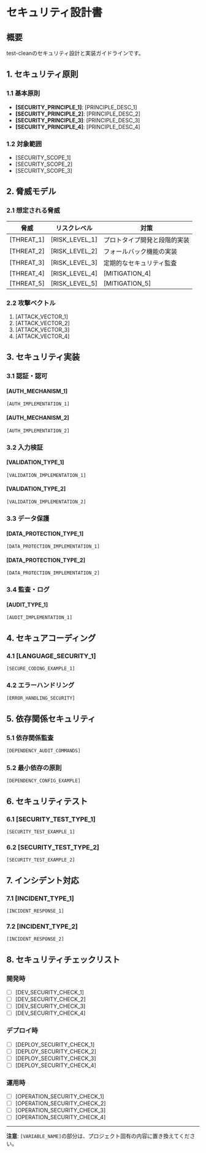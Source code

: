 # セキュリティ設計書

## 概要

test-cleanのセキュリティ設計と実装ガイドラインです。

## 1. セキュリティ原則

### 1.1 基本原則
- **[SECURITY_PRINCIPLE_1]**: [PRINCIPLE_DESC_1]
- **[SECURITY_PRINCIPLE_2]**: [PRINCIPLE_DESC_2]
- **[SECURITY_PRINCIPLE_3]**: [PRINCIPLE_DESC_3]
- **[SECURITY_PRINCIPLE_4]**: [PRINCIPLE_DESC_4]

### 1.2 対象範囲
- [SECURITY_SCOPE_1]
- [SECURITY_SCOPE_2]
- [SECURITY_SCOPE_3]

## 2. 脅威モデル

### 2.1 想定される脅威

| 脅威 | リスクレベル | 対策 |
|------|------------|------|
| [THREAT_1] | [RISK_LEVEL_1] | プロトタイプ開発と段階的実装 |
| [THREAT_2] | [RISK_LEVEL_2] | フォールバック機能の実装 |
| [THREAT_3] | [RISK_LEVEL_3] | 定期的なセキュリティ監査 |
| [THREAT_4] | [RISK_LEVEL_4] | [MITIGATION_4] |
| [THREAT_5] | [RISK_LEVEL_5] | [MITIGATION_5] |

### 2.2 攻撃ベクトル
1. [ATTACK_VECTOR_1]
2. [ATTACK_VECTOR_2]
3. [ATTACK_VECTOR_3]
4. [ATTACK_VECTOR_4]

## 3. セキュリティ実装

### 3.1 認証・認可

#### [AUTH_MECHANISM_1]
```[AUTH_LANGUAGE_1]
[AUTH_IMPLEMENTATION_1]
```

#### [AUTH_MECHANISM_2]
```[AUTH_LANGUAGE_2]
[AUTH_IMPLEMENTATION_2]
```

### 3.2 入力検証

#### [VALIDATION_TYPE_1]
```[VALIDATION_LANGUAGE_1]
[VALIDATION_IMPLEMENTATION_1]
```

#### [VALIDATION_TYPE_2]
```[VALIDATION_LANGUAGE_2]
[VALIDATION_IMPLEMENTATION_2]
```

### 3.3 データ保護

#### [DATA_PROTECTION_TYPE_1]
```[DATA_PROTECTION_LANGUAGE_1]
[DATA_PROTECTION_IMPLEMENTATION_1]
```

#### [DATA_PROTECTION_TYPE_2]
```[DATA_PROTECTION_LANGUAGE_2]
[DATA_PROTECTION_IMPLEMENTATION_2]
```

### 3.4 監査・ログ

#### [AUDIT_TYPE_1]
```[AUDIT_LANGUAGE_1]
[AUDIT_IMPLEMENTATION_1]
```

## 4. セキュアコーディング

### 4.1 [LANGUAGE_SECURITY_1]

```[LANGUAGE_1]
[SECURE_CODING_EXAMPLE_1]
```

### 4.2 エラーハンドリング

```[LANGUAGE_1]
[ERROR_HANDLING_SECURITY]
```

## 5. 依存関係セキュリティ

### 5.1 依存関係監査

```bash
[DEPENDENCY_AUDIT_COMMANDS]
```

### 5.2 最小依存の原則

```[DEPENDENCY_CONFIG_FORMAT]
[DEPENDENCY_CONFIG_EXAMPLE]
```

## 6. セキュリティテスト

### 6.1 [SECURITY_TEST_TYPE_1]

```[TEST_LANGUAGE]
[SECURITY_TEST_EXAMPLE_1]
```

### 6.2 [SECURITY_TEST_TYPE_2]

```[TEST_LANGUAGE]
[SECURITY_TEST_EXAMPLE_2]
```

## 7. インシデント対応

### 7.1 [INCIDENT_TYPE_1]

```[INCIDENT_LANGUAGE_1]
[INCIDENT_RESPONSE_1]
```

### 7.2 [INCIDENT_TYPE_2]

```[INCIDENT_LANGUAGE_2]
[INCIDENT_RESPONSE_2]
```

## 8. セキュリティチェックリスト

### 開発時
- [ ] [DEV_SECURITY_CHECK_1]
- [ ] [DEV_SECURITY_CHECK_2]
- [ ] [DEV_SECURITY_CHECK_3]
- [ ] [DEV_SECURITY_CHECK_4]

### デプロイ時
- [ ] [DEPLOY_SECURITY_CHECK_1]
- [ ] [DEPLOY_SECURITY_CHECK_2]
- [ ] [DEPLOY_SECURITY_CHECK_3]
- [ ] [DEPLOY_SECURITY_CHECK_4]

### 運用時
- [ ] [OPERATION_SECURITY_CHECK_1]
- [ ] [OPERATION_SECURITY_CHECK_2]
- [ ] [OPERATION_SECURITY_CHECK_3]
- [ ] [OPERATION_SECURITY_CHECK_4]

---

**注意**: `[VARIABLE_NAME]`の部分は、プロジェクト固有の内容に置き換えてください。